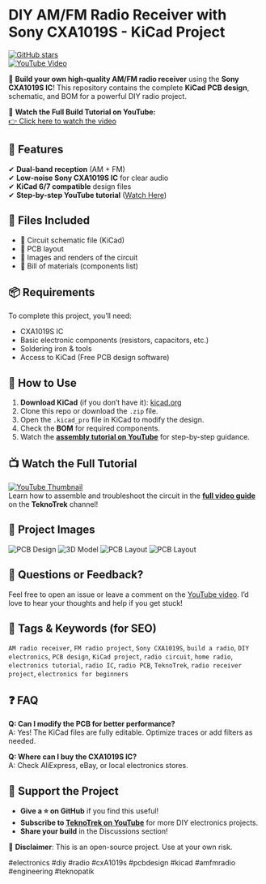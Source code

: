 # DIY AM/FM Radio Receiver with Sony CXA1019S - KiCad Project  

[![GitHub stars](https://img.shields.io/github/stars/yourusername/DIY-AM-FM-Radio-Receiver-with-CXA1019S?style=social)](https://github.com/yourusername/DIY-AM-FM-Radio-Receiver-with-CXA1019S)  
[![YouTube Video](https://img.shields.io/badge/Watch-Tutorial-red)](https://youtu.be/TuUUNz7IGRk)  

🚀 **Build your own high-quality AM/FM radio receiver** using the **Sony CXA1019S IC**! This repository contains the complete **KiCad PCB design**, schematic, and BOM for a powerful DIY radio project.  

🎥 **Watch the Full Build Tutorial on YouTube:**  
[👉 Click here to watch the video](https://youtu.be/TuUUNz7IGRk)


## 📌 Features  
✔ **Dual-band reception** (AM + FM)  
✔ **Low-noise Sony CXA1019S IC** for clear audio  
✔ **KiCad 6/7 compatible** design files  
✔ **Step-by-step YouTube tutorial** ([Watch Here](https://youtu.be/TuUUNz7IGRk))  

## 📁 Files Included
- 📐 Circuit schematic file (KiCad)
- 🧩 PCB layout
- 📸 Images and renders of the circuit
- 📄 Bill of materials (components list)


## 📦 Requirements
To complete this project, you’ll need:
- CXA1019S IC
- Basic electronic components (resistors, capacitors, etc.)
- Soldering iron & tools
- Access to KiCad (Free PCB design software)

## 🔧 How to Use  
1. **Download KiCad** (if you don’t have it): [kicad.org](https://www.kicad.org)  
2. Clone this repo or download the `.zip` file.  
3. Open the `.kicad_pro` file in KiCad to modify the design.  
4. Check the **BOM** for required components.  
5. Watch the **[assembly tutorial on YouTube](https://youtu.be/TuUUNz7IGRk)** for step-by-step guidance.  

## 📺 Watch the Full Tutorial  
[![YouTube Thumbnail](https://img.shields.io/badge/YouTube-Watch%20Now-red)](https://youtu.be/TuUUNz7IGRk)  
Learn how to assemble and troubleshoot the circuit in the **[full video guide](https://youtu.be/TuUUNz7IGRk)** on the **TeknoTrek** channel!  

## 📸 Project Images

![PCB Design](preview_images/circuit_schematic.jpg)
![3D Model](preview_images/pcb_3D.jpg)
![PCB Layout](preview_images/pcb_layout_01.jpg)
![PCB Layout](preview_images/pcb_layout_02.jpg)


## 💬 Questions or Feedback?
Feel free to open an issue or leave a comment on the [YouTube video](https://youtu.be/TuUUNz7IGRk). I’d love to hear your thoughts and help if you get stuck!

## 📡 Tags & Keywords (for SEO)
`AM radio receiver`, `FM radio project`, `Sony CXA1019S`, `build a radio`, `DIY electronics`, `PCB design`, `KiCad project`, `radio circuit`, `home radio`, `electronics tutorial`, `radio IC`, `radio PCB`, `TeknoTrek`, `radio receiver project`, `electronics for beginners`

## ❓ FAQ  
**Q: Can I modify the PCB for better performance?**  
A: Yes! The KiCad files are fully editable. Optimize traces or add filters as needed.  

**Q: Where can I buy the CXA1019S IC?**  
A: Check AliExpress, eBay, or local electronics stores.  

## 🌟 Support the Project  
- **Give a ⭐ on GitHub** if you find this useful!  
- **Subscribe to [TeknoTrek on YouTube](https://www.youtube.com/@TeknoTrek)** for more DIY electronics projects.  
- **Share your build** in the Discussions section!  

📢 **Disclaimer**: This is an open-source project. Use at your own risk.  

#electronics #diy #radio #cxA1019s #pcbdesign #kicad #amfmradio #engineering #teknopatik  